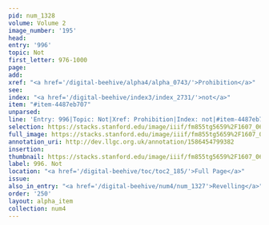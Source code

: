 ```yaml
---
pid: num_1328
volume: Volume 2
image_number: '195'
head: 
entry: '996'
topic: Not
first_letter: 976-1000
page: 
add: 
xref: "<a href='/digital-beehive/alpha4/alpha_0743/'>Prohibition</a>"
see: 
index: "<a href='/digital-beehive/index3/index_2731/'>not</a>"
item: "#item-4487eb707"
unparsed: 
line: 'Entry: 996|Topic: Not|Xref: Prohibition|Index: not|#item-4487eb707'
selection: https://stacks.stanford.edu/image/iiif/fm855tg5659%2F1607_0662/369,1525,2912,444/full/0/default.jpg
full_image: https://stacks.stanford.edu/image/iiif/fm855tg5659%2F1607_0662/full/full/0/default.jpg
annotation_uri: http://dev.llgc.org.uk/annotation/1586454799382
insertion: 
thumbnail: https://stacks.stanford.edu/image/iiif/fm855tg5659%2F1607_0662/369,1525,600,180/250,/0/default.jpg
label: 996. Not
location: "<a href='/digital-beehive/toc/toc2_185/'>Full Page</a>"
issue: 
also_in_entry: "<a href='/digital-beehive/num4/num_1327'>Revelling</a>"
order: '250'
layout: alpha_item
collection: num4
---
```

